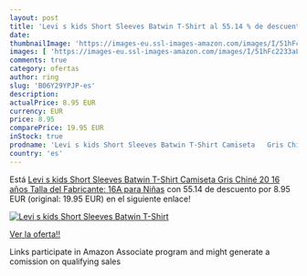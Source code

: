 ```yaml
---
layout: post
title: 'Levi s kids Short Sleeves Batwin T-Shirt al 55.14 % de descuento'
date: 
thumbnailImage: 'https://images-eu.ssl-images-amazon.com/images/I/51hFc2233aL._SL200_.jpg'
images: [ 'https://images-eu.ssl-images-amazon.com/images/I/51hFc2233aL._SL200_.jpg' ]
comments: true
category: ofertas
author: ring
slug: 'B06Y29YPJP-es'
description:
actualPrice: 8.95 EUR
currency: EUR
price: 8.95
comparePrice: 19.95 EUR
inStock: true
prodname: 'Levi s kids Short Sleeves Batwin T-Shirt Camiseta   Gris Chiné 20   16 años  Talla del Fabricante: 16A  para Niñas'
country: 'es'
---
```


Está [Levi s kids Short Sleeves Batwin T-Shirt Camiseta   Gris Chiné 20   16 años  Talla del Fabricante: 16A  para Niñas](https://www.amazon.es/dp/B06Y29YPJP/?tag=tolees-21) con 55.14 de descuento por 8.95 EUR (original: 19.95 EUR) en el siguiente enlace!

[![Levi s kids Short Sleeves Batwin T-Shirt](https://images-eu.ssl-images-amazon.com/images/I/51hFc2233aL._SL200_.jpg)](https://www.amazon.es/dp/B06Y29YPJP/?tag=tolees-21)

[Ver la oferta!!](https://www.amazon.es/dp/B06Y29YPJP/?tag=tolees-21)

Links participate in Amazon Associate program and might generate a comission on qualifying sales


